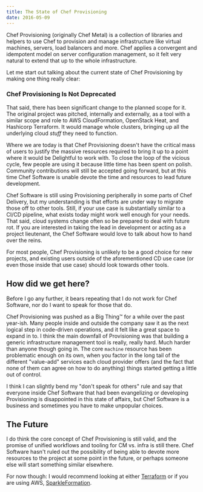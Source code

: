 ```yaml
---
title: The State of Chef Provisioning
date: 2016-05-09
---
```


Chef Provisioning (originally Chef Metal) is a collection of libraries and helpers to
use Chef to provision and manage infrastructure like virtual machines, servers,
load balancers and more. Chef applies a convergent and idempotent
model on server configuration management, so it felt very natural to extend
that up to the whole infrastructure.

Let me start out talking about the current state of Chef Provisioning by making
one thing really clear:

### Chef Provisioning Is Not Deprecated

That said, there has been significant change to the planned scope for it. The
original project was pitched, internally and externally, as a tool with a similar
scope and role to AWS CloudFormation, OpenStack Heat, and Hashicorp Terraform.
It would manage whole clusters, bringing up all the underlying cloud _stuff_ they need
to function.

Where we are today is that Chef Provisioning doesn't have the critical mass of
users to justify the massive resources required to bring it up to a point where
it would be Delightful to work with. To close the loop of the vicious cycle, few
people are using it because little time has been spent on polish. Community
contributions will still be accepted going forward, but at this time Chef
Software is unable devote the time and resources to lead future development.

Chef Software is still using Provisioning peripherally in some parts of Chef
Delivery, but my understanding is that efforts are under way to migrate those
off to other tools. Still, if your use case is substantially similar to a CI/CD
pipeline, what exists today might work well enough for your needs. That said, cloud
systems change often so be prepared to deal with future rot. If you
are interested in taking the lead in development or acting as a project
lieutenant, the Chef Software would love to talk about how to hand over the reins.

For most people, Chef Provisioning is unlikely to be a good choice for new
projects, and existing users outside of the aforementioned CD use case (or even
those inside that use case) should look towards other tools.

## How did we get here?

Before I go any further, it bears repeating that I do not work for Chef
Software, nor do I want to speak for those that do.

Chef Provisioning was pushed as a Big Thing™ for a while over the past year-ish.
Many people inside and outside the company saw it as the next logical step in
code-driven operations, and it felt like a great space to expand in to. I think
the main downfall of Provisioning was that building a generic infrastructure
management tool is really, really hard. Much harder than anyone though going in.
The core `machine` resource has been problematic enough on its own, when you
factor in the long tail of the different "value-add" services each cloud
provider offers (and the fact that none of them can agree on how to do anything)
things started getting a little out of control.

I think I can slightly bend my "don't speak for others" rule and say that
everyone inside Chef Software that had been evangelizing or developing Provisioning
is disappointed in this state of affairs, but Chef Software is a business and
sometimes you have to make unpopular choices.

## The Future

I do think the core concept of Chef Provisioning is still valid, and the
promise of unified workflows and tooling for CM vs. infra is still there. Chef
Software hasn't ruled out the possibility of being able to devote more resources
to the project at some point in the future, or perhaps someone else will start
something similar elsewhere.

For now though: I would recommend looking at either [Terraform](https://www.terraform.io/)
or if you are using AWS, [SparkleFormation](http://www.sparkleformation.io/).
